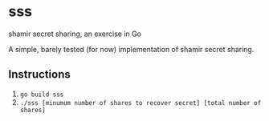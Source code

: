 # sss
shamir secret sharing, an exercise in Go

A simple, barely tested (for now) implementation of shamir secret sharing. 

## Instructions

1. `go build sss`
2. `./sss [minumum number of shares to recover secret] [total number of shares]`
